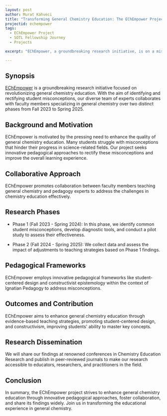 ```yaml
---
layout: post
author: Murat Kahveci
title: "Transforming General Chemistry Education: The EChEmpower Project"
projectid: echempower
tags: 
  - EChEmpower Project
  - SOTL Fellowship Journey
  - Projects

excerpt: "EChEmpower, a groundbreaking research initiative, is on a mission to transform general chemistry education. This project brings together a diverse team of experts to tackle the persistent issue of student misconceptions that hinder learning in chemistry. By collaborating with faculty members and applying innovative pedagogical approaches, EChEmpower aims to empower both educators and students, ultimately improving the quality of chemistry education. Join us on this transformative journey to revolutionize how we teach and learn chemistry."

---
```


## Synopsis

[EChEmpower](/thr) is a groundbreaking research initiative focused on revolutionizing general chemistry education. With the aim of identifying and rectifying student misconceptions, our diverse team of experts collaborates with faculty members specializing in general chemistry over two distinct phases from Fall 2023 to Spring 2025.

## Background and Motivation
EChEmpower is motivated by the pressing need to enhance the quality of general chemistry education. Many students struggle with misconceptions that hinder their progress in science-related fields. Our project seeks innovative pedagogical approaches to rectify these misconceptions and improve the overall learning experience.

## Collaborative Approach
EChEmpower promotes collaboration between faculty members teaching general chemistry and pedagogy experts to address the challenges in chemistry education effectively.

## Research Phases

* Phase 1 (Fall 2023 - Spring 2024): In this phase, we identify common student misconceptions, develop diagnostic tools, and conduct a pilot study to assess their effectiveness.

* Phase 2 (Fall 2024 - Spring 2025): We collect data and assess the impact of adjustments to teaching strategies based on Phase 1 findings.

## Pedagogical Frameworks
EChEmpower employs innovative pedagogical frameworks like student-centered design and constructivist epistemology within the context of Ignatian Pedagogy to address misconceptions.

## Outcomes and Contribution
EChEmpower aims to enhance general chemistry education through evidence-based teaching strategies, promoting student-centered design, and constructivism, improving students' ability to master key concepts.

## Research Dissemination
We will share our findings at renowned conferences in Chemistry Education Research and publish in peer-reviewed journals to make our research accessible to educators, researchers, and practitioners in the field.

## Conclusion
In summary, the EChEmpower project strives to enhance general chemistry education through innovative pedagogical approaches, foster collaboration, and share its findings widely. Join us in transforming the educational experience in general chemistry.